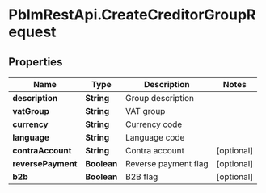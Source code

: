 # PblmRestApi.CreateCreditorGroupRequest

## Properties
Name | Type | Description | Notes
------------ | ------------- | ------------- | -------------
**description** | **String** | Group description | 
**vatGroup** | **String** | VAT group | 
**currency** | **String** | Currency code | 
**language** | **String** | Language code | 
**contraAccount** | **String** | Contra account | [optional] 
**reversePayment** | **Boolean** | Reverse payment flag | [optional] 
**b2b** | **Boolean** | B2B flag | [optional] 

